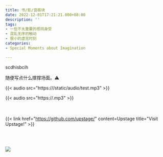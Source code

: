 ```yaml
---
title: 书/影/音板块
date: 2022-12-01T17:21:21.000+08:00
description: ''
tags:
- 一些不太重要的感同身受
- 混乱无序的触动
- 很小的虚无时刻
categories:
- Special Moments about Imagination

---
```

scdhisbcih

随便写点什么撑撑场面。⚠



{{< audio src="https:///static/audio/test.mp3" >}}

{{< audio src="https://.mp3" >}}



<br><br/>{{< link href="https://github.com/upstage/" content=Upstage title="Visit Upstage!" >}}

<br><br/>

![](/uploads/maxim-berg-tce45yizja0-unsplash.jpg)